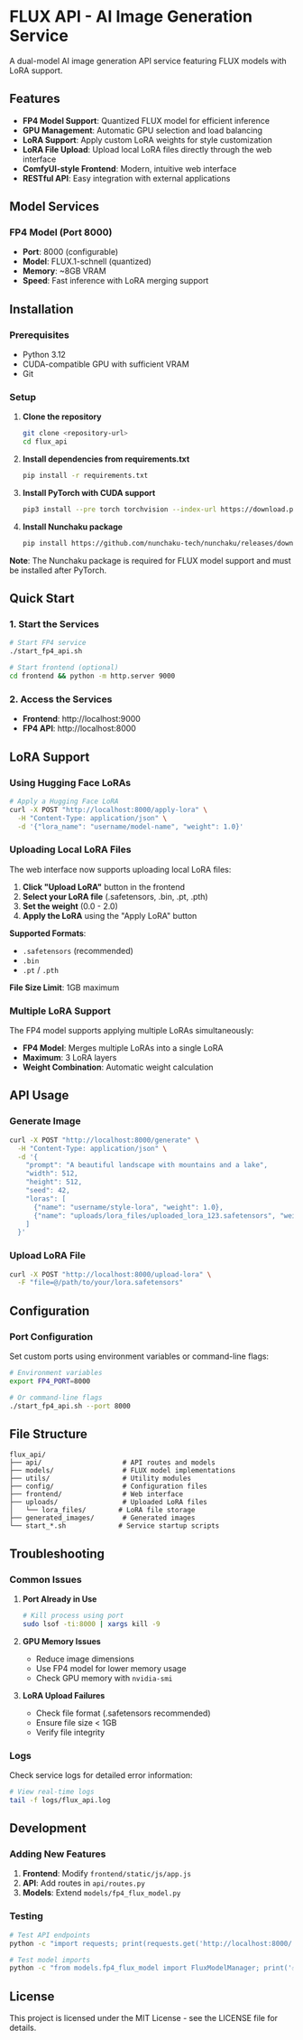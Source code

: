 # FLUX API - AI Image Generation Service

A dual-model AI image generation API service featuring FLUX models with LoRA support.

## Features

- **FP4 Model Support**: Quantized FLUX model for efficient inference
- **GPU Management**: Automatic GPU selection and load balancing
- **LoRA Support**: Apply custom LoRA weights for style customization
- **LoRA File Upload**: Upload local LoRA files directly through the web interface
- **ComfyUI-style Frontend**: Modern, intuitive web interface
- **RESTful API**: Easy integration with external applications

## Model Services

### FP4 Model (Port 8000)
- **Port**: 8000 (configurable)
- **Model**: FLUX.1-schnell (quantized)
- **Memory**: ~8GB VRAM
- **Speed**: Fast inference with LoRA merging support

## Installation

### Prerequisites

- Python 3.12
- CUDA-compatible GPU with sufficient VRAM
- Git

### Setup

1. **Clone the repository**
   ```bash
   git clone <repository-url>
   cd flux_api
   ```

2. **Install dependencies from requirements.txt**
   ```bash
   pip install -r requirements.txt
   ```

3. **Install PyTorch with CUDA support**
   ```bash
   pip3 install --pre torch torchvision --index-url https://download.pytorch.org/whl/nightly/cu128
   ```

4. **Install Nunchaku package**
   ```bash
   pip install https://github.com/nunchaku-tech/nunchaku/releases/download/v0.3.2/nunchaku-0.3.2+torch2.8-cp312-cp312-linux_x86_64.whl
   ```

**Note**: The Nunchaku package is required for FLUX model support and must be installed after PyTorch.

## Quick Start

### 1. Start the Services

```bash
# Start FP4 service
./start_fp4_api.sh

# Start frontend (optional)
cd frontend && python -m http.server 9000
```

### 2. Access the Services

- **Frontend**: http://localhost:9000
- **FP4 API**: http://localhost:8000

## LoRA Support

### Using Hugging Face LoRAs

```bash
# Apply a Hugging Face LoRA
curl -X POST "http://localhost:8000/apply-lora" \
  -H "Content-Type: application/json" \
  -d '{"lora_name": "username/model-name", "weight": 1.0}'
```

### Uploading Local LoRA Files

The web interface now supports uploading local LoRA files:

1. **Click "Upload LoRA"** button in the frontend
2. **Select your LoRA file** (.safetensors, .bin, .pt, .pth)
3. **Set the weight** (0.0 - 2.0)
4. **Apply the LoRA** using the "Apply LoRA" button

**Supported Formats**:
- `.safetensors` (recommended)
- `.bin`
- `.pt` / `.pth`

**File Size Limit**: 1GB maximum

### Multiple LoRA Support

The FP4 model supports applying multiple LoRAs simultaneously:

- **FP4 Model**: Merges multiple LoRAs into a single LoRA
- **Maximum**: 3 LoRA layers
- **Weight Combination**: Automatic weight calculation

## API Usage

### Generate Image

```bash
curl -X POST "http://localhost:8000/generate" \
  -H "Content-Type: application/json" \
  -d '{
    "prompt": "A beautiful landscape with mountains and a lake",
    "width": 512,
    "height": 512,
    "seed": 42,
    "loras": [
      {"name": "username/style-lora", "weight": 1.0},
      {"name": "uploads/lora_files/uploaded_lora_123.safetensors", "weight": 0.8}
    ]
  }'
```

### Upload LoRA File

```bash
curl -X POST "http://localhost:8000/upload-lora" \
  -F "file=@/path/to/your/lora.safetensors"
```

## Configuration

### Port Configuration

Set custom ports using environment variables or command-line flags:

```bash
# Environment variables
export FP4_PORT=8000

# Or command-line flags
./start_fp4_api.sh --port 8000
```

## File Structure

```
flux_api/
├── api/                    # API routes and models
├── models/                 # FLUX model implementations
├── utils/                  # Utility modules
├── config/                 # Configuration files
├── frontend/               # Web interface
├── uploads/                # Uploaded LoRA files
│   └── lora_files/        # LoRA file storage
├── generated_images/       # Generated images
└── start_*.sh             # Service startup scripts
```

## Troubleshooting

### Common Issues

1. **Port Already in Use**
   ```bash
   # Kill process using port
   sudo lsof -ti:8000 | xargs kill -9
   ```

2. **GPU Memory Issues**
   - Reduce image dimensions
   - Use FP4 model for lower memory usage
   - Check GPU memory with `nvidia-smi`

3. **LoRA Upload Failures**
   - Check file format (.safetensors recommended)
   - Ensure file size < 1GB
   - Verify file integrity

### Logs

Check service logs for detailed error information:

```bash
# View real-time logs
tail -f logs/flux_api.log
```

## Development

### Adding New Features

1. **Frontend**: Modify `frontend/static/js/app.js`
2. **API**: Add routes in `api/routes.py`
3. **Models**: Extend `models/fp4_flux_model.py`

### Testing

```bash
# Test API endpoints
python -c "import requests; print(requests.get('http://localhost:8000/').json())"

# Test model imports
python -c "from models.fp4_flux_model import FluxModelManager; print('✅ FP4 model imports successfully')"
```

## License

This project is licensed under the MIT License - see the LICENSE file for details.